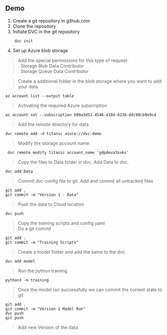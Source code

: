 ## Demo

01. Create a git repository in github.com       
02. Clone the repository   
03. Initiate DVC in the git repository      
``` 
    dvc init    
```       
04.  Set up Azure blob storage   
> Add the special permissions for this type of request:         
   . Storage Blob Data Contributor           
   . Storage Queue Data Contributor          

> Create a additional folder in the blob storage where you want to add your data
    
    az account list --output table  

        
> Activating the required Azure subscription

    az account set --subscription b99a3d53-4546-410d-8236-ddc98cb9e9cd

> Add the remote directory for data

    dvc remote add -d titanic azure://dvc-demo

> Modify the storage account name    

     dvc remote modify titanic account_name 'gdpdeva3suks'

> Copy the files to Data folder in dvc. Add Data to dvc.

    dvc add Data

> Commit dvc config file to git. Add and commit all untracked files

    git add .
    git commit -m "Version 1 - Data"
    
> Push the data to Cloud location

    dvc push

> Copy the training scripts and config.yaml     
> Do a git commit

    git add .
    git commit -m "Training Scripts"

> Create a model folder and add the same to the dvc

    dvc add model

> Run the python training

    python3 -m training

> Once the model ran successfully we can commit the current state to git

    git add .
    git commit -m "Version 1 Model Run"
    dvc push
    git push

> Add new Version of the data



